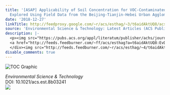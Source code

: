 ```yaml
---
title: '[ASAP] Applicability of Soil Concentration for VOC-Contaminated Site Assessments
  Explored Using Field Data from the Beijing-Tianjin-Hebei Urban Agglomeration'
date: '2018-12-27'
linkTitle: http://feedproxy.google.com/~r/acs/esthag/~3/t6aidAktUQ8/acs.est.8b03241
source: 'Environmental Science & Technology: Latest Articles (ACS Publications)'
description: |-
  <p><img src="https://pubs.acs.org/appl/literatum/publisher/achs/journals/content/esthag/0/esthag.ahead-of-print/acs.est.8b03241/20181227/images/medium/es-2018-03241f_0007.gif" alt="TOC Graphic"/></p><div><cite>Environmental Science & Technology</cite></div><div>DOI: 10.1021/acs.est.8b03241</div><div class="feedflare">
  <a href="http://feeds.feedburner.com/~ff/acs/esthag?a=t6aidAktUQ8:EvDjGaerA0w:yIl2AUoC8zA"><img src="http://feeds.feedburner.com/~ff/acs/esthag?d=yIl2AUoC8zA" border="0"></img></a>
  </div><img src="http://feeds.feedburner.com/~r/acs/esthag/~4/t6aidAktUQ8" height="1" width="1" ...
disable_comments: true
---
```

<p><img src="https://pubs.acs.org/appl/literatum/publisher/achs/journals/content/esthag/0/esthag.ahead-of-print/acs.est.8b03241/20181227/images/medium/es-2018-03241f_0007.gif" alt="TOC Graphic"/></p><div><cite>Environmental Science & Technology</cite></div><div>DOI: 10.1021/acs.est.8b03241</div><div class="feedflare">
<a href="http://feeds.feedburner.com/~ff/acs/esthag?a=t6aidAktUQ8:EvDjGaerA0w:yIl2AUoC8zA"><img src="http://feeds.feedburner.com/~ff/acs/esthag?d=yIl2AUoC8zA" border="0"></img></a>
</div><img src="http://feeds.feedburner.com/~r/acs/esthag/~4/t6aidAktUQ8" height="1" width="1" ...